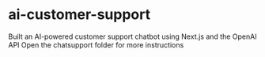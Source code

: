 # ai-customer-support
Built an AI-powered customer support chatbot using Next.js and the OpenAI API
Open the chatsupport folder for more instructions
